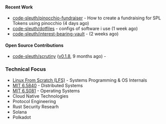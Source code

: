 

#### Recent Work

- [code-sleuth/pinocchio-fundraiser](https://github.com/code-sleuth/pinocchio-fundraiser) - How to create a fundraising for SPL Tokens using pinocchio (4 days ago)
- [code-sleuth/dotfiles](https://github.com/code-sleuth/dotfiles) - configs of software i use (1 week ago)
- [code-sleuth/interest-bearing-vault](https://github.com/code-sleuth/interest-bearing-vault) -  (2 weeks ago)

#### Open Source Contributions

- [code-sleuth/scrutiny](https://github.com/code-sleuth/scrutiny) ([v0.1.8](https://github.com/code-sleuth/scrutiny/releases/tag/v0.1.8), 9 months ago) - 

### Technical Focus
- [Linux From Scratch (LFS)](https://www.linuxfromscratch.org/lfs/) - Systems Programming & OS Internals
- [MIT 6.5840](http://nil.csail.mit.edu/6.5840/2025/) - Distributed Systems
- [MIT 6.S081](https://pdos.csail.mit.edu/6.828/2025/) - Operating Systems
- Cloud Native Technologies
- Protocol Engineering
- Rust Security Researh
- Solana
- Polkadot


